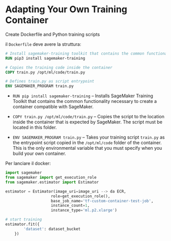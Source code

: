 # Adapting Your Own Training Container

Create Dockerfile and Python training scripts

il `Dockerfile` deve avere la struttura:

```Dockerfile
# Install sagemaker-training toolkit that contains the common functionality necessary to create a container compatible with SageMaker and the Python SDK.
RUN pip3 install sagemaker-training

# Copies the training code inside the container
COPY train.py /opt/ml/code/train.py

# Defines train.py as script entrypoint
ENV SAGEMAKER_PROGRAM train.py
```

- `RUN pip install sagemaker-training` – Installs SageMaker Training Toolkit that contains the common functionality necessary to create a container compatible with SageMaker.

- `COPY train.py /opt/ml/code/train.py` – Copies the script to the location inside the container that is expected by SageMaker. The script must be located in this folder.

- `ENV SAGEMAKER_PROGRAM train.py` – Takes your training script `train.py` as the entrypoint script copied in the `/opt/ml/code` folder of the container. This is the only environmental variable that you must specify when you build your own container.

Per lanciare il docker:

```python
import sagemaker
from sagemaker import get_execution_role
from sagemaker.estimator import Estimator

estimator = Estimator(image_uri=image_uri --> da ECR,
                    role=get_execution_role(),
                    base_job_name='tf-custom-container-test-job',
                    instance_count=1,
                    instance_type='ml.p2.xlarge')

# start training
estimator.fit({
        'dataset': dataset_bucket
    })
```
